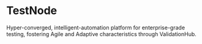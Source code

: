 # TestNode
Hyper-converged, intelligent-automation platform for enterprise-grade testing, fostering Agile and Adaptive characteristics through ValidationHub.
